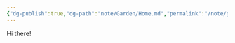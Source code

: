 ```yaml
---
{"dg-publish":true,"dg-path":"note/Garden/Home.md","permalink":"/note/garden/home/","pinned":true,"tags":["gardenEntry"],"created":"2024-02-25T02:56:15.623+09:00","updated":"2024-02-25T02:56:15.623+09:00"}
---
```


Hi there!